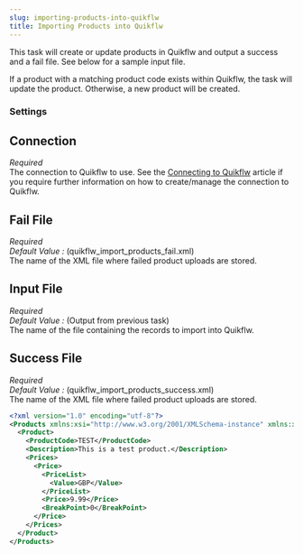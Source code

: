 ```yaml
---
slug: importing-products-into-quikflw
title: Importing Products into Quikflw
---
```


This task will create or update products in Quikflw and output a success and a fail file. See below for a sample input file.

If a product with a matching product code exists within Quikflw, the task will update the product. Otherwise, a new product will be created.

### Settings
## Connection
_Required_  
The connection to Quikflw to use. See the [Connecting to Quikflw](connecting-to-quikflw) article if you require further information on how to create/manage the connection to Quikflw.

## Fail File
_Required_   
_Default Value :_ (quikflw_import_products_fail.xml)   
The name of the XML file where failed product uploads are stored.

## Input File
_Required_   
_Default Value :_ (Output from previous task)   
The name of the file containing the records to import into Quikflw.

## Success File
_Required_   
_Default Value :_ (quikflw_import_products_success.xml)   
The name of the XML file where failed product uploads are stored.

```xml
<?xml version="1.0" encoding="utf-8"?>
<Products xmlns:xsi="http://www.w3.org/2001/XMLSchema-instance" xmlns:xsd="http://www.w3.org/2001/XMLSchema">
  <Product>
    <ProductCode>TEST</ProductCode>
    <Description>This is a test product.</Description>
    <Prices>
      <Price>
        <PriceList>
          <Value>GBP</Value>
        </PriceList>
        <Price>9.99</Price>
        <BreakPoint>0</BreakPoint>
      </Price>
    </Prices>
  </Product>
</Products>
```
